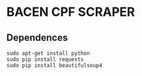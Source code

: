 # BACEN CPF SCRAPER

## Dependences

```
sudo apt-get install python
sudo pip install requests
sudo pip install beautifulsoup4
```

